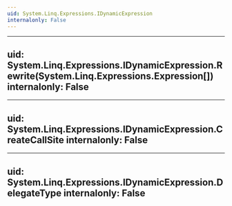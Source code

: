 ```yaml
---
uid: System.Linq.Expressions.IDynamicExpression
internalonly: False
---
```


---
uid: System.Linq.Expressions.IDynamicExpression.Rewrite(System.Linq.Expressions.Expression[])
internalonly: False
---

---
uid: System.Linq.Expressions.IDynamicExpression.CreateCallSite
internalonly: False
---

---
uid: System.Linq.Expressions.IDynamicExpression.DelegateType
internalonly: False
---
